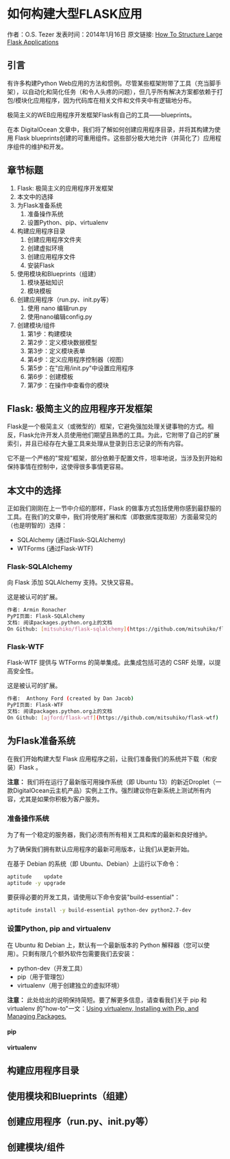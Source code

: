 # 如何构建大型FLASK应用

作者：O.S. Tezer
发表时间：2014年1月16日
原文链接: [How To Structure Large Flask Applications](https://www.digitalocean.com/community/tutorials/how-to-structure-large-flask-applications)

## 引言

有许多构建Python Web应用的方法和惯例。尽管某些框架附带了工具（充当脚手架），以自动化和简化任务（和令人头疼的问题），但几乎所有解决方案都依赖于打包/模块化应用程序，因为代码库在相关文件和文件夹中有逻辑地分布。

极简主义的WEB应用程序开发框架Flask有自己的工具——blueprints。

在本 DigitalOcean 文章中，我们将了解如何创建应用程序目录，并将其构建为使用 Flask blueprints创建的可重用组件。这些部分极大地允许（并简化了）应用程序组件的维护和开发。

## 章节标题

1. Flask: 极简主义的应用程序开发框架
2. 本文中的选择
3. 为Flask准备系统
    1. 准备操作系统
    2. 设置Python、pip、virtualenv
4. 构建应用程序目录
    1. 创建应用程序文件夹
    2. 创建虚拟环境
    3. 创建应用程序文件
    4. 安装Flask
5. 使用模块和Blueprints（组建）
    1. 模块基础知识
    2. 模块模板
6. 创建应用程序（run.py、init.py等）
    1. 使用 nano 编辑run.py
    2. 使用nano编辑config.py
7. 创建模块/组件
    1. 第1步：构建模块
    2. 第2步：定义模块数据模型
    3. 第3步：定义模块表单
    4. 第4步：定义应用程序控制器（视图）
    5. 第5步：在"应用/init.py"中设置应用程序
    6. 第6步：创建模板
    7. 第7步：在操作中查看你的模块

## Flask: 极简主义的应用程序开发框架

Flask是一个极简主义（或微型的）框架，它避免强加处理关键事物的方式。相反，Flask允许开发人员使用他们期望且熟悉的工具。为此，它附带了自己的扩展索引，并且已经存在大量工具来处理从登录到日志记录的所有内容。

它不是一个严格的"常规"框架，部分依赖于配置文件，坦率地说，当涉及到开始和保持事情在控制中，这使得很多事情更容易。

## 本文中的选择

正如我们刚刚在上一节中介绍的那样，Flask 的做事方式包括使用你感到最舒服的工具。在我们的文章中，我们将使用扩展和库（即数据库提取层）方面最常见的（也是明智的）选择：

- SQLAlchemy (通过Flask-SQLAlchemy)
- WTForms (通过Flask-WTF)

### Flask-SQLAlchemy

向 Flask 添加 SQLAlchemy 支持。又快又容易。

这是被认可的扩展。

```bash
作者: Armin Ronacher
PyPI页面: Flask-SQLAlchemy
文档: 阅读packages.python.org上的文档
On Github: [mitsuhiko/flask-sqlalchemy](https://github.com/mitsuhiko/flask-sqlalchemy)
```

### Flask-WTF

Flask-WTF 提供与 WTForms 的简单集成。此集成包括可选的 CSRF 处理，以提高安全性。

这是被认可的扩展。

```bash
作者:  Anthony Ford (created by Dan Jacob)
PyPI页面: Flask-WTF
文档: 阅读packages.python.org上的文档
On Github: [ajford/flask-wtf](https://github.com/mitsuhiko/flask-wtf)
```

## 为Flask准备系统

在我们开始构建大型 Flask 应用程序之前，让我们准备我们的系统并下载（和安装）Flask 。

**注意：** 我们将在运行了最新版可用操作系统（即 Ubuntu 13）的新近Droplet（一款DigitalOcean云主机产品）实例上工作。强烈建议你在新系统上测试所有内容，尤其是如果你积极为客户服务。

### 准备操作系统

为了有一个稳定的服务器，我们必须有所有相关工具和库的最新和良好维护。

为了确保我们拥有默认应用程序的最新可用版本，让我们从更新开始。

在基于 Debian 的系统（即 Ubuntu、Debian）上运行以下命令：

```bash
aptitude    update
aptitude -y upgrade
```

要获得必要的开发工具，请使用以下命令安装"build-essential"：

```bash
aptitude install -y build-essential python-dev python2.7-dev
```

### 设置Python, pip and virtualenv

在 Ubuntu 和 Debian 上，默认有一个最新版本的 Python 解释器（您可以使用）。只剩有限几个额外软件包需要我们去安装：

- python-dev（开发工具）
- pip（用于管理包）
- virtualenv（用于创建独立的虚拟环境）

**注意：** 此处给出的说明保持简短。要了解更多信息，请查看我们关于 pip 和 virtualenv 的"how-to"一文：[Using virtualenv, Installing with Pip, and Managing Packages.](https://www.digitalocean.com/community/tutorials/common-python-tools-using-virtualenv-installing-with-pip-and-managing-packages)

#### pip

#### virtualenv

## 构建应用程序目录

## 使用模块和Blueprints（组建）

## 创建应用程序（run.py、init.py等）

## 创建模块/组件

